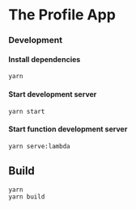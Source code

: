 # The Profile App

### Development

#### Install dependencies

`yarn`

#### Start development server

`yarn start`

#### Start function development server

`yarn serve:lambda`

## Build
```
yarn
yarn build
```